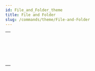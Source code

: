 ```yaml
---
id: File_and_Folder_theme
title: File and Folder
slug: /commands/theme/File-and-Folder
---
```


|                                                                                                    |
| -------------------------------------------------------------------------------------------------- |
| [<!-- INCLUDE #_command_.File.Syntax -->](../../commands/file.md)<br/>                             |
| [<!-- INCLUDE #_command_.Folder.Syntax -->](../../commands/folder.md)<br/>                         |
| [<!-- INCLUDE #_command_.ZIP Create archive.Syntax -->](../../commands/zip-create-archive.md)<br/> |
| [<!-- INCLUDE #_command_.ZIP Read archive.Syntax -->](../../commands/zip-read-archive.md)<br/>     |

